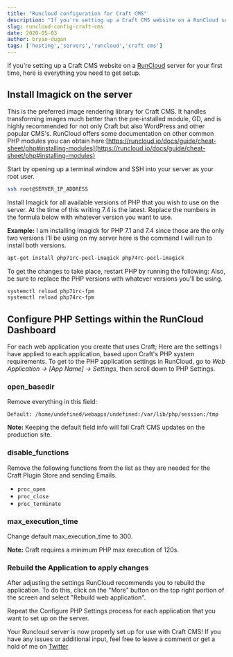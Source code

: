 ```yaml
---
title: "Runcloud configuration for Craft CMS"
description: "If you're setting up a Craft CMS website on a RunCloud server for your first time, here is everything you need to get setup."
slug: runcloud-config-craft-cms
date: 2020-05-03
author: bryan-dugan
tags: ['hosting','servers','runcloud','craft cms']
---
```


If you're setting up a Craft CMS website on a [RunCloud](https://runcloud.io/r/ZMrWgZNDeyRw) server for your first time, here is everything you need to get setup.


## Install Imagick on the server

This is the preferred image rendering library for Craft CMS. It handles transforming images much better than the pre-installed module, GD, and is highly recommended for not only Craft but also WordPress and other popular CMS's. RunCloud offers some documentation on other common PHP modules you can obtain here:[https://runcloud.io/docs/guide/cheat-sheet/php#installing-modules](https://runcloud.io/docs/guide/cheat-sheet/php#installing-modules)

Start by opening up a terminal window and SSH into your server as your root user.

```bash
ssh root@SERVER_IP_ADDRESS
```

Install Imagick for all available versions of PHP that you wish to use on the server. At the time of this writing 7.4 is the latest. Replace the numbers in the formula below with whatever version you want to use.

**Example:** I am installing Imagick for PHP 7.1 and 7.4 since those are the only two versions I'll be using on my server here is the command I will run to install both versions.

```bash
apt-get install php71rc-pecl-imagick php74rc-pecl-imagick
```

To get the changes to take place, restart PHP by running the following:  Also, be sure to replace the PHP versions with whatever versions you'll be using.

```bash
systemctl reload php71rc-fpm
systemctl reload php74rc-fpm
```

## Configure PHP Settings within the RunCloud Dashboard

For each web application you create that uses Craft; Here are the settings I have applied to each application, based upon Craft's PHP system requirements. To get to the PHP application settings in RunCloud, go to *Web Application → [App Name] → Settings*, then scroll down to PHP Settings.

### open_basedir

Remove everything in this field:

```
Default: /home/undefined/webapps/undefined:/var/lib/php/session:/tmp
```

**Note:** Keeping the default field info will fail Craft CMS updates on the production site.

### disable_functions

Remove the following functions from the list as they are needed for the Craft Plugin Store and sending Emails.

- `proc_open`
- `proc_close`
- `proc_terminate`

### max_execution_time

Change default max_execution_time to 300.

**Note:** Craft requires a minimum PHP max execution of 120s.

### Rebuild the Application to apply changes

After adjusting the settings RunCloud recommends you to rebuild the application. To do this, click on the "More" button on the top right portion of the screen and select "Rebuild web application".

Repeat the Configure PHP Settings process for each application that you want to set up on the server.

Your Runcloud server is now properly set up for use with Craft CMS! If you have any issues or additional input, feel free to leave a comment or get a hold of me on [Twitter](https://twitter.com/bryandugan)
